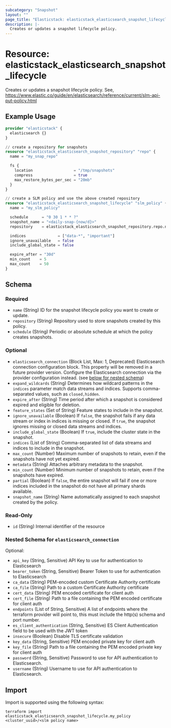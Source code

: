 ```yaml
---
subcategory: "Snapshot"
layout: ""
page_title: "Elasticstack: elasticstack_elasticsearch_snapshot_lifecycle Resource"
description: |-
  Creates or updates a snapshot lifecycle policy.
---
```


# Resource: elasticstack_elasticsearch_snapshot_lifecycle

Creates or updates a snapshot lifecycle policy. See, https://www.elastic.co/guide/en/elasticsearch/reference/current/slm-api-put-policy.html

## Example Usage

```terraform
provider "elasticstack" {
  elasticsearch {}
}

// create a repository for snapshots
resource "elasticstack_elasticsearch_snapshot_repository" "repo" {
  name = "my_snap_repo"

  fs {
    location                  = "/tmp/snapshots"
    compress                  = true
    max_restore_bytes_per_sec = "20mb"
  }
}

// create a SLM policy and use the above created repository
resource "elasticstack_elasticsearch_snapshot_lifecycle" "slm_policy" {
  name = "my_slm_policy"

  schedule      = "0 30 1 * * ?"
  snapshot_name = "<daily-snap-{now/d}>"
  repository    = elasticstack_elasticsearch_snapshot_repository.repo.name

  indices              = ["data-*", "important"]
  ignore_unavailable   = false
  include_global_state = false

  expire_after = "30d"
  min_count    = 5
  max_count    = 50
}
```

<!-- schema generated by tfplugindocs -->
## Schema

### Required

- `name` (String) ID for the snapshot lifecycle policy you want to create or update.
- `repository` (String) Repository used to store snapshots created by this policy.
- `schedule` (String) Periodic or absolute schedule at which the policy creates snapshots.

### Optional

- `elasticsearch_connection` (Block List, Max: 1, Deprecated) Elasticsearch connection configuration block. This property will be removed in a future provider version. Configure the Elasticsearch connection via the provider configuration instead. (see [below for nested schema](#nestedblock--elasticsearch_connection))
- `expand_wildcards` (String) Determines how wildcard patterns in the `indices` parameter match data streams and indices. Supports comma-separated values, such as `closed,hidden`.
- `expire_after` (String) Time period after which a snapshot is considered expired and eligible for deletion.
- `feature_states` (Set of String) Feature states to include in the snapshot.
- `ignore_unavailable` (Boolean) If `false`, the snapshot fails if any data stream or index in indices is missing or closed. If `true`, the snapshot ignores missing or closed data streams and indices.
- `include_global_state` (Boolean) If `true`, include the cluster state in the snapshot.
- `indices` (List of String) Comma-separated list of data streams and indices to include in the snapshot.
- `max_count` (Number) Maximum number of snapshots to retain, even if the snapshots have not yet expired.
- `metadata` (String) Attaches arbitrary metadata to the snapshot.
- `min_count` (Number) Minimum number of snapshots to retain, even if the snapshots have expired.
- `partial` (Boolean) If `false`, the entire snapshot will fail if one or more indices included in the snapshot do not have all primary shards available.
- `snapshot_name` (String) Name automatically assigned to each snapshot created by the policy.

### Read-Only

- `id` (String) Internal identifier of the resource

<a id="nestedblock--elasticsearch_connection"></a>
### Nested Schema for `elasticsearch_connection`

Optional:

- `api_key` (String, Sensitive) API Key to use for authentication to Elasticsearch
- `bearer_token` (String, Sensitive) Bearer Token to use for authentication to Elasticsearch
- `ca_data` (String) PEM-encoded custom Certificate Authority certificate
- `ca_file` (String) Path to a custom Certificate Authority certificate
- `cert_data` (String) PEM encoded certificate for client auth
- `cert_file` (String) Path to a file containing the PEM encoded certificate for client auth
- `endpoints` (List of String, Sensitive) A list of endpoints where the terraform provider will point to, this must include the http(s) schema and port number.
- `es_client_authentication` (String, Sensitive) ES Client Authentication field to be used with the JWT token
- `insecure` (Boolean) Disable TLS certificate validation
- `key_data` (String, Sensitive) PEM encoded private key for client auth
- `key_file` (String) Path to a file containing the PEM encoded private key for client auth
- `password` (String, Sensitive) Password to use for API authentication to Elasticsearch.
- `username` (String) Username to use for API authentication to Elasticsearch.

## Import

Import is supported using the following syntax:

```shell
terraform import elasticstack_elasticsearch_snapshot_lifecycle.my_policy <cluster_uuid>/<slm policy name>
```

